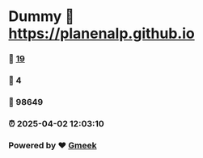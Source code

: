 # Dummy :link: https://planenalp.github.io 
### :page_facing_up: [19](https://planenalp.github.io/tag.html) 
### :speech_balloon: 4 
### :hibiscus: 98649 
### :alarm_clock: 2025-04-02 12:03:10 
### Powered by :heart: [Gmeek](https://github.com/Meekdai/Gmeek)
